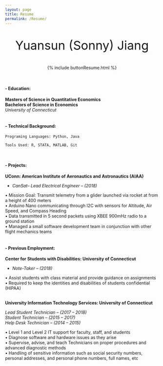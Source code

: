 ```yaml
---
layout: page
title: Resume
permalink: /Resume/
---
```


<p style="text-align: center;font-size:40px">Yuansun (Sonny) Jiang</p>

<p style="text-align: center;">{% include buttonResume.html %}</p>
<br/>

#### - Education:
  
**Masters of Science in Quantitative Economics**  
**Bachelors of Science in Economics**  
*University of Connecticut*
<br/><br/>

#### - Technical Background:

    Programing Languages: Python, Java
    
    Tools Used: R, STATA, MATLAB, Git

<br/>

#### - Projects:

**UConn: American Institute of Aeronautics and Astronautics (AIAA)**  

- *CanSat– Lead Electrical Engineer – (2018)*

• Mission Goal: Transmit telemetry from a glider launched via rocket at from a height of 400 meters  
• Arduino Nano communicating through I2C with sensors for Altitude, Air Speed, and Compass Heading  
• Data transmitted in 5 second packets using XBEE 900mHz radio to a ground station  
• Managed a small software development team in conjunction with other flight mechanics teams
<br/><br/>

#### - Previous Employment:

**Center for Students with Disabilities: University of Connecticut**  

- *Note-Taker – (2018)*  

• Assist students with class material and provide guidance on assignments
• Required to keep the identities and disabilities of students confidential (HIPAA)  
<br/>

**University Information Technology Services: University of Connecticut**  

*Lead Student Technician – (2017 – 2018)  
Student Technician – (2015 – 2017)  
Help Desk Technician – (2014 – 2015)*  

• Level 1 and Level 2 IT support for faculty, staff, and students  
• Diagnose software and hardware issues as they arise  
• Supervise, advise, and teach Technicians on proper procedures and advanced diagnostic methods  
• Handling of sensitive information such as social security numbers, personal addresses, and personal phone numbers, full names, etc

